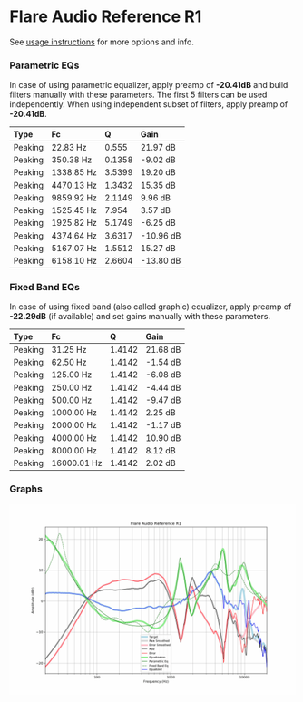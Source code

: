 # Flare Audio Reference R1
See [usage instructions](https://github.com/jaakkopasanen/AutoEq#usage) for more options and info.

### Parametric EQs
In case of using parametric equalizer, apply preamp of **-20.41dB** and build filters manually
with these parameters. The first 5 filters can be used independently.
When using independent subset of filters, apply preamp of **-20.41dB**.

| Type    | Fc         |      Q | Gain      |
|:--------|:-----------|:-------|:----------|
| Peaking | 22.83 Hz   | 0.555  | 21.97 dB  |
| Peaking | 350.38 Hz  | 0.1358 | -9.02 dB  |
| Peaking | 1338.85 Hz | 3.5399 | 19.20 dB  |
| Peaking | 4470.13 Hz | 1.3432 | 15.35 dB  |
| Peaking | 9859.92 Hz | 2.1149 | 9.96 dB   |
| Peaking | 1525.45 Hz | 7.954  | 3.57 dB   |
| Peaking | 1925.82 Hz | 5.1749 | -6.25 dB  |
| Peaking | 4374.64 Hz | 3.6317 | -10.96 dB |
| Peaking | 5167.07 Hz | 1.5512 | 15.27 dB  |
| Peaking | 6158.10 Hz | 2.6604 | -13.80 dB |

### Fixed Band EQs
In case of using fixed band (also called graphic) equalizer, apply preamp of **-22.29dB**
(if available) and set gains manually with these parameters.

| Type    | Fc          |      Q | Gain     |
|:--------|:------------|:-------|:---------|
| Peaking | 31.25 Hz    | 1.4142 | 21.68 dB |
| Peaking | 62.50 Hz    | 1.4142 | -1.54 dB |
| Peaking | 125.00 Hz   | 1.4142 | -6.08 dB |
| Peaking | 250.00 Hz   | 1.4142 | -4.44 dB |
| Peaking | 500.00 Hz   | 1.4142 | -9.47 dB |
| Peaking | 1000.00 Hz  | 1.4142 | 2.25 dB  |
| Peaking | 2000.00 Hz  | 1.4142 | -1.17 dB |
| Peaking | 4000.00 Hz  | 1.4142 | 10.90 dB |
| Peaking | 8000.00 Hz  | 1.4142 | 8.12 dB  |
| Peaking | 16000.01 Hz | 1.4142 | 2.02 dB  |

### Graphs
![](./Flare%20Audio%20Reference%20R1.png)